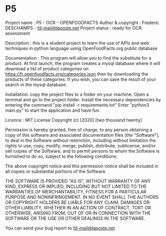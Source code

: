 # P5
Project name : P5 - OCR - OPENFOODFACTS
Author & copyright : Frederic DESCHAMPS - fd-mail@laposte.net
Project status : ready for OCR assessment

Description : this is a student project to learn the use of APIs and web techniques in python language using OpenFoodFacts.org public database 

Documentation : This program will allow you to find the substitute for a product. At first launch, the program creates a mysql database where it will download a list of product categories on https://fr.openfoodfacts.org/categories.json then by downloading the products of these categories. 
If you wish, you can save the result of your search in the mysql database.

Installation: copy the project files to a folder on your machine. Open a terminal and go to the project folder. Install the necessary dependencies by entering the command "pip install -r requirements.txt" Enter "python3 main.py" to start the application and have fun.

Licence : MIT License
Copyright (c) [2020] [two thousand twenty]

Permission is hereby granted, free of charge, to any person obtaining a copy
of this software and associated documentation files (the "Software"), to deal
in the Software without restriction, including without limitation the rights
to use, copy, modify, merge, publish, distribute, sublicense, and/or sell
copies of the Software, and to permit persons to whom the Software is
furnished to do so, subject to the following conditions:

The above copyright notice and this permission notice shall be included in all
copies or substantial portions of the Software.

THE SOFTWARE IS PROVIDED "AS IS", WITHOUT WARRANTY OF ANY KIND, EXPRESS OR
IMPLIED, INCLUDING BUT NOT LIMITED TO THE WARRANTIES OF MERCHANTABILITY,
FITNESS FOR A PARTICULAR PURPOSE AND NONINFRINGEMENT. IN NO EVENT SHALL THE
AUTHORS OR COPYRIGHT HOLDERS BE LIABLE FOR ANY CLAIM, DAMAGES OR OTHER
LIABILITY, WHETHER IN AN ACTION OF CONTRACT, TORT OR OTHERWISE, ARISING FROM,
OUT OF OR IN CONNECTION WITH THE SOFTWARE OR THE USE OR OTHER DEALINGS IN THE
SOFTWARE.

You can send your bug report to fd-mail@laposte.net